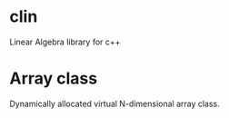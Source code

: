 # clin
Linear Algebra library for c++

# Array class
Dynamically allocated virtual N-dimensional array class.


